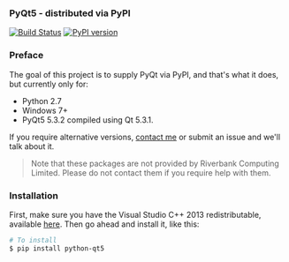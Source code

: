 ### PyQt5 - distributed via PyPI

[![Build Status][travis]][travis_repo]
[![PyPI version][pypi]][pypi_repo]

### Preface

The goal of this project is to supply PyQt via PyPI, and that's what it does, but currently only for:

- Python 2.7
- Windows 7+
- PyQt5 5.3.2 compiled using Qt 5.3.1. 

If you require alternative versions, [contact me][mail] or submit an issue and we'll talk about it.

> Note that these packages are not provided by Riverbank Computing Limited. Please do not contact them if you require help with them.

### Installation

First, make sure you have the Visual Studio C++ 2013 redistributable, available [here][redist]. Then go ahead and install it, like this:

```bash
# To install
$ pip install python-qt5
```

[travis]: https://travis-ci.org/pyqt/python-qt5.svg?branch=master
[travis_repo]: https://travis-ci.org/pyqt/python-qt5
[pypi]: https://badge.fury.io/py/python-qt5.svg
[pypi_repo]: http://badge.fury.io/py/python-qt5
[redist]: http://www.microsoft.com/en-us/download/details.aspx?id=40784
[mail]: mailto:marcus@abstractfactory.io